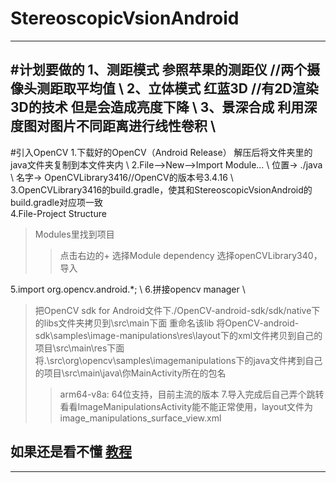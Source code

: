 # StereoscopicVsionAndroid
---

#计划要做的
1、测距模式 参照苹果的测距仪 //两个摄像头测距取平均值  \\
2、立体模式 红蓝3D //有2D渲染3D的技术 但是会造成亮度下降  \\
3、景深合成 利用深度图对图片不同距离进行线性卷积  \\
---

#引入OpenCV
1.下载好的OpenCV（Android Release） 解压后将文件夹里的java文件夹复制到本文件夹内  \\
2.File—>New—>Import Module…  \\
     位置->   ./java \\
     名字->   OpenCVLibrary3416//OpenCV的版本号3.4.16  \\
3.OpenCVLibrary3416的build.gradle，使其和StereoscopicVsionAndroid的build.gradle对应项一致 <br>
4.File-Project Structure
> Modules里找到项目
> > 点击右边的+
> > 选择Module dependency
> 选择openCVLibrary340，导入

5.import org.opencv.android.*; \\
6.拼接opencv manager \\
> 把OpenCV sdk for Android文件下./OpenCV-android-sdk/sdk/native下的libs文件夹拷贝到\src\main下面 重命名该lib
> 将OpenCV-android-sdk\samples\image-manipulations\res\layout下的xml文件拷贝到自己的项目\src\main\res下面
> 将.\src\org\opencv\samples\imagemanipulations下的java文件拷到自己的项目\src\main\java\你MainActivity所在的包名
> > arm64-v8a: 64位支持，目前主流的版本
7.导入完成后自己弄个跳转看看ImageManipulationsActivity能不能正常使用，layout文件为image_manipulations_surface_view.xml
## **如果还是看不懂** [教程](https://blog.csdn.net/qq_33198758/article/details/82984216)
---

